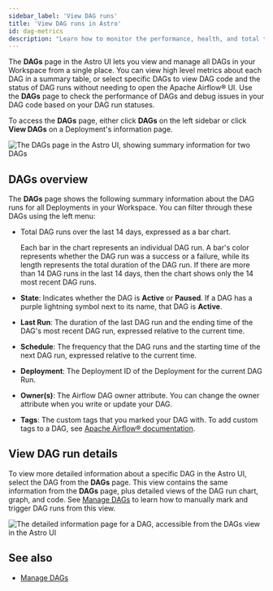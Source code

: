 ```yaml
---
sidebar_label: 'View DAG runs'
title: 'View DAG runs in Astro'
id: dag-metrics
description: "Learn how to monitor the performance, health, and total task volume across your Apache Airflow® DAGs. These metrics in Astro can help you with resource allocation and  troubleshooting."
---
```


The **DAGs** page in the Astro UI lets you view and manage all DAGs in your Workspace from a single place. You can view high level metrics about each DAG in a summary table, or select specific DAGs to view DAG code and the status of DAG runs without needing to open the Apache Airflow® UI. Use the **DAGs** page to check the performance of DAGs and debug issues in your DAG code based on your DAG run statuses.

To access the **DAGs** page, either click **DAGs** on the left sidebar or click **View DAGs** on a Deployment's information page.

![The DAGs page in the Astro UI, showing summary information for two DAGs](/img/docs/dag-metrics.png)

## DAGs overview

The **DAGs** page shows the following summary information about the DAG runs for all Deployments in your Workspace. You can filter through these DAGs using the left menu:

- Total DAG runs over the last 14 days, expressed as a bar chart.

    Each bar in the chart represents an individual DAG run. A bar's color represents whether the DAG run was a success or a failure, while its length represents the total duration of the DAG run. If there are more than 14 DAG runs in the last 14 days, then the chart shows only the 14 most recent DAG runs.

- **State**: Indicates whether the DAG is **Active** or **Paused**. If a DAG has a purple lightning symbol next to its name, that DAG is **Active**.
- **Last Run**: The duration of the last DAG run and the ending time of the DAG's most recent DAG run, expressed relative to the current time.
- **Schedule**: The frequency that the DAG runs and the starting time of the next DAG run, expressed relative to the current time.
- **Deployment**:  The Deployment ID of the Deployment for the current DAG Run.
- **Owner(s)**: The Airflow DAG owner attribute. You can change the owner attribute when you write or update your DAG.
- **Tags**: The custom tags that you marked your DAG with. To add custom tags to a DAG, see [Apache Airflow® documentation](https://airflow.apache.org/docs/apache-airflow/stable/howto/add-dag-tags.html).

## View DAG run details

To view more detailed information about a specific DAG in the Astro UI, select the DAG from the **DAGs** page. This view contains the same information from the **DAGs** page, plus detailed views of the DAG run chart, graph, and code. See [Manage DAGs](manage-dags.md) to learn how to manually mark and trigger DAG runs from this view.

![The detailed information page for a DAG, accessible from the DAGs view in the Astro UI](/img/docs/dag-detail-metrics.png)

## See also 

- [Manage DAGs](manage-dags.md)


